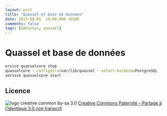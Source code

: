 ```yaml
---
layout: post
title: "Quassel et base de données"
date: 2015-08-01  10:00:000 +0200
comments: false
tags: [adminsys, quassel]
---
```


# Quassel et base de données

```bash
ervice quasselcore stop
quasselcore --configdir=/var/lib/quassel --select-backend=PostgreSQL
service quasselcore start
```

## Licence

![logo creative common by-sa 3.0](http://i.creativecommons.org/l/by-sa/3.0/88x31.png)
[Creative Commons Paternité – Partage à l’Identique 3.0 non transcrit](http://creativecommons.org/licenses/by-sa/3.0/)

